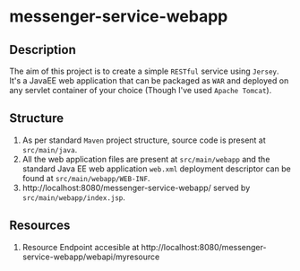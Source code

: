 # messenger-service-webapp

## Description

The aim of this project is to create a simple `RESTful` service using `Jersey`. It's a JavaEE web application that can be packaged as `WAR` and deployed on any servlet container of your choice (Though I've used `Apache Tomcat`).

## Structure

1. As per standard `Maven` project structure, source code is present at `src/main/java`. 
1. All the web application files are present at `src/main/webapp` and the standard Java EE web application `web.xml` deployment descriptor can be found at `src/main/webapp/WEB-INF`.
1. http://localhost:8080/messenger-service-webapp/ served by `src/main/webapp/index.jsp`.

## Resources

1. Resource Endpoint accesible at http://localhost:8080/messenger-service-webapp/webapi/myresource
